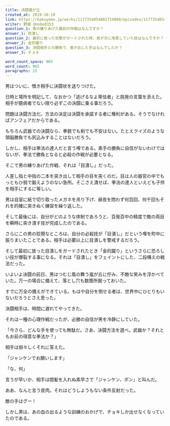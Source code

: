 ```yaml
---
title: 決闘嵐が丘
created_at: 2019-10-10
link: https://kakuyomu.jp/works/1177354054881719089/episodes/1177354054881719249
writer: 野掘 @nobo0153
question_1: 男の練りあげた最初の作戦はなんですか？
answer_1: 目潰し
question_2: 最初に放った攻撃がガードされた時、男が次に用意していた技はなんですか？
answer_2: 金的蹴り
question_3: 決闘相手との勝負で、男が出した手はなんでしたか？
answer_3: チョキ

word_count_space: 965
word_count: 965
paragraphs: 23
---
```


男はついに、憎き相手に決闘状を送りつけた。

日時と場所を明記して、なおかつ「逃げるなよ卑怯者」と挑発の言葉を添えた。相手が臆病者でない限り必ずこの決闘に乗る事だろう。

問題は決闘方法だ。方法の決定は決闘を承諾する者に権利がある。そうでなければアンフェアだからである。

もちろん武器での決闘なら、拳銃でも剣でも不安はない。たとえクイズのような頭脳勝負でも尻込みすることはないだろう。

しかし、相手は拳法の達人だと言う噂である。素手の勝負に自信がないわけではないが、拳法で勝負となると必殺の作戦が必要となる。

そこで男の練りあげた作戦、それは「目潰し」だった。

人差し指と中指の二本を突き出して相手の目を突くのだ。目は人の器官の中でもっともひ弱で鍛えようのない急所。そこさえ潰せば、拳法の達人といえども子供を相手にするに等しい。

男は自室に紙で切り取ったメガネを吊り下げ、昼夜を問わず何百回、何千回もそれを的確に突きぬく練習を繰り返した。

そして最後には、自分がどのような体制であろうと、百発百中の精度で敵の両目を瞬時に突き潰す技が完成したのである。

さらにこの男の狡猾なところは、自分の必殺技が「目潰し」だという噂を町中に振りまいたことである。相手は必要以上に目潰しを警戒するだろう。

そして最初に放った目潰しをガードされたとき「金的蹴り」というさらに恐ろしい技が爆裂する事になる。それは「目潰し」をフェイントにした、二段構えの戦法だった。

いよいよ決闘の前日、男はつむじ風の舞う嵐が丘に佇み、不敵な笑みを浮かべていた。万一の場合に備えて、落とし穴も数箇所掘っておいた。

すでに万全の備えができている。もはや自分を倒せる者は、世界中にひとりもいないだろうとさえ思った。

決闘相手は、時間に遅れてやってきた。

それは一種の心理作戦だったが、必勝の自信が男を冷静にしていた。

「今さら、どんな手を使っても無駄だ。さあ、決闘方法を選べ。武器か？それともお前の得意な拳法か？」

相手は弱々しくそれに答えた。

「ジャンケンでお願いします」

「な、何」

言うが早いか、相手は間髪を入れぬ素早さで「ジャンケン、ポン」と叫んだ。

ああ、なんと言う皮肉。それはどうしようもない条件反射だった。

敵の手はグー！

しかし男は、あの血の出るような訓練のおかげで、チョキしか出せなくなっていたのである。